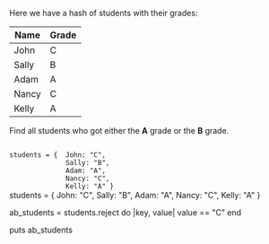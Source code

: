 Here we have a hash of
students with their grades:

|Name   | Grade |
|--|--|
|John   | C   |
|Sally  | B   |
|Adam   | A   |
| Nancy | C   |
| Kelly | A   |

Find all students who got
either the **A** grade or
the **B** grade.

<codeblock language="ruby" type="exercise" testMode="fixedInput">
<code>
students = {  John: "C",
              Sally: "B",
              Adam: "A",
              Nancy: "C",
              Kelly: "A" }
</code>

<solution>
students = {  John: "C",
              Sally: "B",
              Adam: "A",
              Nancy: "C",
              Kelly: "A" }

ab_students = students.reject do |key, value|
  value == "C"
end

puts ab_students
</solution>
</codeblock>
